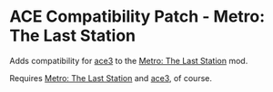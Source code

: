 # ACE Compatibility Patch - Metro: The Last Station

Adds compatibility for [ace3](https://steamcommunity.com/workshop/filedetails/?id=463939057) to the [Metro: The Last Station](https://steamcommunity.com/sharedfiles/filedetails/?id=2775636170) mod.


Requires [Metro: The Last Station](https://steamcommunity.com/sharedfiles/filedetails/?id=2775636170) and [ace3](https://steamcommunity.com/workshop/filedetails/?id=463939057), of course.